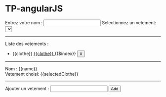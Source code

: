 # TP-angularJS
<!doctype html>
<html ng-app>
<head>
<script type="text/javascript">
    function ClotheController($scope){
        $scope.name=""
        $scope.clothes=['pull','chemise','echarpe'];
        $scope.addClothe=function(){
            $scope.clothes.push($scope.newClothe);
        }

        $scope.deleteClothe=function(index){
            $scope.clothes.splice(index, 1);
        }
    }
</script>
</head>
<body>
<script type="text/javascript" src="https://ajax.googleapis.com/ajax/libs/angularjs/1.0.1/angular.min.js"></script>
<div ng-controller="ClotheController">
    Entrez votre nom : <input type="text" ng-model="name">
    Selectionnez un vetement:
        <select ng-model="selectedClothe" ng-options="clothe for clothe in clothes">
        </select>
    <hr/>
    Liste des vetements :
    <ul>
        <li ng-repeat="clothe in clothes">{{clothe}} <a href ="https://www.google.fr/search?client=ubuntu&channel=fs&q={{clothe}}&ie=utf-8&oe=utf-8&gfe_rd=cr&ei=FebiVoPDFamx8wflnpnIDg"> {{clothe}} </a> {{$index}}
  <button ng-click="deleteClothe($index)">X</button>
        </li>
    </ul>
    <hr />
    Nom : {{name}}<br />
    Vetement choisi: {{selectedClothe}}
    <hr />
    Ajouter un vetement :
        <input type="text" ng-model="newClothe">
        <button ng-click="addClothe()">Add</button>
    
</div>
</body>
</html>
